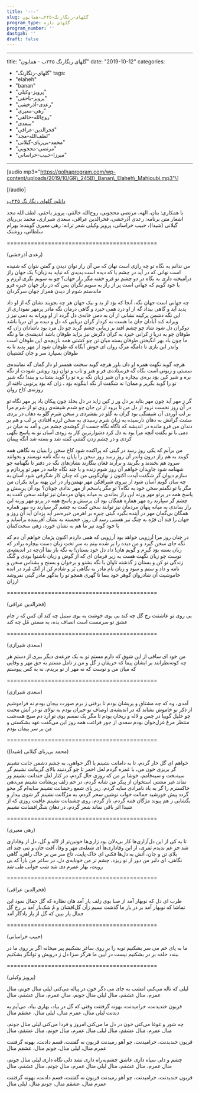 ```yaml
---
title: '---'
slug: گلهای-رنگارنگ-۲۴۵ب-همایون
program_type: گلهای تازه
program_number: ''
dastgah: ''
draft: false
---
```


---
title: "گلهای رنگارنگ ۲۴۵ب - همایون"
date: "2019-10-12"
categories: 
  - "گلهای-رنگارنگ"
tags: 
  - "elaheh"
  - "banan"
  - "پرویز-وکیلی"
  - "پرویز-یاحقی"
  - "رعدی-آذرخشی"
  - "رهی-معیری"
  - "روح‌الله-خالقی"
  - "سعدی"
  - "فخرالدین-عراقی"
  - "لطف‌الله-مجد"
  - "محمد-بی‌ریای-گیلانی"
  - "مرتضی-محجوبی"
  - "میرزا-حبیب-خراسانی"
---

\[audio mp3="https://golhaprogram.com/wp-content/uploads/2019/10/GR\_245B\_Banan\_Elaheh\_Mahjoubi.mp3"\]

\[/audio\]

[دانلود گلهای رنگارنگ ۲۴۵ب](https://golhaprogram.com/wp-content/uploads/2019/10/GR_245B_Banan_Elaheh_Mahjoubi.mp3)

با همکاری: بنان، الهه، مرتضی محجوبی، روح‌الله خالقی، پرویز یاحقی، لطف‌الله مجد اشعار متن برنامه: رعدی آذرخشی، فخرالدین عراقی، سعدی شیرازی، محمد بی‌ریای گیلانی (شیدا)، حبیب خراسانی، پرویز وکیلی شعر ترانه: رهی معیری گوینده: بهرام سلطانی، روشنک

\============================================

(رعدی آذرخشی)

من ندانم به نگاه تو چه رازی است نهان که من آن راز توان دیدن و گفتن نتوان که شنیده است نهانی که در آید در چشم یا که دیده است پدیدی که نیاید به زبان؟ یک جهان راز درآمیخته داری به نگاه در دو چشم تو فرو خفته مگر راز جهان؟ چو به سویم نگری لرزم و با خود گویم که جهانی است پر از راز به سویم نگران بس که در راز جهان خیره فرو ماندستم شوم از دیدن همراز جهان سرگردان

چه جهانی است جهان نگه، آنجا که بوَد از بد و نیک جهان هر چه بجویند نشان گه از او داد پدید آید و گاهی بیداد گه از او درد همی خیزد و گاهی درمان نگه مادر پرمهر نموداری از این نگه دشمن پرکینه نشانی از آن به دمی خانه‌ی دل گردد از او ویرانه به دمی نیز ز ویرانه کند آبادان جان ما هست به کردار گران دریایی که دل و دیده بر ان دریا باشد دو‌کران دل شود شاد چو چشم افتد بر زیبایی چشم گرید چو دل مرد بود ناشادان زان که طوفان چو به دریا ز کرانی خیزد به کران دگرش نیز بزاید طوفان باشد اندیشه‌ی ما و نگه ما چون باد بهر انگیختن طوفان بسته میان تن چو کشتی همه بازیچه‌ی این طوفان است واندر این بازی تا دامگه مرگ روان ای خوش آنگاه که طوفان شود از مهر پدید تا به طوفان بسپارد سر و جان کشتیبان

هرچه گوید نگهت همره او دان باور هرچه گوید سخنت همسر او دار گمان گه نماینده‌ی سستی و زبونی است نگاه گه فرستاده‌ی فر و هنر و تاب و توان زود روشن شودت از نگه بره و شیر کین بوَد بره‌ی بیچاره و آن شیر ژیان نگه بره تو را گوید بشتاب و ببند! نگه شیر تو را گوید بگریز و ممان! نه شگفت ار نگه اینگونه بوَد ، زان که بوَد پرتویی تافته از روزنه‌ی کاخ روان

گر ز مهر آید چون مهر بتابد بر دل ور ز کین زاید در دل بخلد چون پیکان یاد پر مهر نگاه تو در آن روز نخست نرود از دل من تا برود از تن جان چو شدم شیفته‌ی روی تو از شرم مرا بر لب آوردن آن شیفتگی بود گران به گلو در بفشردی ز سخن شرم گلو به دهان در بزدی مشت گرانش به دهان نارسیده به زبان شرم رسیدی به سخن لرزه افتادی بر لب و هم بر دندان من فرو مانده در اندیشه که ناگاه نگاه جست از گوشه‌ی چشم من و آمد به میان در دمی با تو بگفت آنچه مرا بود به دل کرد دشوارترین کار به زودی آسان تو به پاسخ نگهی کردی و در چشم زدن گفتنی گفته شد و بسته شد آنگه پیمان

من برآنم که یکی روز رسد در گیتی که پراکنده شود کاخ سخن را بنیان به نگاهی همه گویند به هم راز درون واندر آن روز رسد روز سخن را پایان به نگه نامه نویسند و بخوانند سرود هم بخندند و بگریند و برآرند فغان بنگارند نشان‌های نگه در دفتر تا نگهنامه چو شهنامه شود جاویدان خواهم آن روز شوم زنده و با چند نگاه چامه در مهر تو پردازم و سازم دیوان گر شگفت آیدت اکنون ز نهان‌گویی من که چنان کار شگرفی شود آسان به چه سان گویم آسان شود ار نیروی شیرافکن مهر تهمتن‌وار در این پهنه براند یکران من مگر با تو نگفتم سخن خود به نگاه؟ تو مگر پاسخم از مهر ندادی چونان؟ بود آن پرسش و پاسخ همه در پرتو مهر ورنه این راز بماندی به میانه پنهان مردمان نیز توانند سخن گفت به چشم گر سپارند ره مهر هماره همگان بود آن پرسش و پاسخ همه در پرتو مهر ورنه این راز بماندی به میانه پنهان مردمان نیز توانند سخن گفت به چشم گر سپارند ره مهر هَماره همگان بی‌گمان مهر در آینده بگیرد گیتی چیره بر اهرمن خیره‌سر آید یزدان آید آن روز و جهان را فتد آن فرٌه به چنگ تیر هستی رسد آن روز، خجسته به نشان آفریننده برآساید و با خود گوید تیر ما هم به نشان خورد، زهی سخت‌کمان

در چنان روز مرا آرزویی خواهد بود آرزویی که همی داردم اکنون پژمان خواهم آن دم که نگه جای سخن گیرد و من دیده را بر شده بینم به سرِ تختِ زبان دست بیچاره برادر که زبان بسته بوَد گیرم و گویم هان! داد دل خود بستان! به نگه باز نما آن‌چه در اندیشه‌ی توست چو زبان نگهت هست به زیر فرمان ای که از گوش و زبان ناشنوا بودی و گُنگ زندگی نو کن و بستان ز گذشته تاوان با نگه بشنو و برخوان و بسنج و بشناس سخن و نامه و داد و ستم و سود و زیان نام مادر به نگاهی بَر و شادم کن از آنک مُرد در انده خاموشیت آن شادروان گوهر خود بنما تا گهری همچو تو را بدگهر مادر گیتی نفروشد ارزان

\============================================

(فخرالدین عراقی)

بی روی تو عاشقت رخ گل چه کند بی بوی خوشت به بوی سنبل چه کند آن کس که ز جام عشق تو سرمست است انصاف بده، به مستی مُل چه کند

\============================================

(سعدی شیرازی)

من خود ای ساقی از این شوق که دارم مستم تو به یک جرعه‌ی دیگر ببری از دستم هر چه کوته‌نظرانند بر ایشان پیما که حریفان ز گل و من ز تامل مستم به حق مهر و وفایی که میان من و توست که نه مهر از تو بریدم، نه به کس پیوستم

\============================================

(سعدی شیرازی)

آمدی، وه که چه مشتاق و پریشان بودم تا برفتی ز برم صورت بیجان بودم نه فراموشیم از ذکر تو خاموش نشاند که در اندیشه‌ی اوصاف تو حیران بودم به تولای تو در آتش محنت چو خلیل گوییا در چمن و لاله و ریحان بودم تا مگر یک نفسم بوی تو آرد دم صبح همه‌شب منتظر مرغ غزل‌خوان بودم سعدی از جور فراغت همه روز این می‌گفت عهد بشکستی و من بر سر پیمان بودم

\============================================

(محمد بی‌ریای گیلانی (شیدا))

خواهم ای گل خار گردم، تا به دامانت نشینم یا اگر خواهی، به چشم دشمن جانت نشینم گر بریزی خون من، با غمزه گردم لعل احمر تا چو گردنبند بالای گریبانت نشینم گر سیه‌بخت و سیه‌فامم، خوشا بر من که روزی خال گردم، در کنار لعل خندانت نشینم ور نماند غیر مشتی استخوان از پیکر من شانه گردم، در خم زلف پریشانت نشینم می‌دهی خاکسترم را گر به باد نامرادی سایه گردم، زیر پای شمع رخشانت نشینم سایه‌ام گر محو گردد پیش خورشید جمالت خواب نوشین سحر گردم، به مژگانت نشینم گر شوی بیدار و بگشایی ز هم پیوند مژگان فتنه گردم، ناز گردم، روی چشمانت نشینم عاقبت روزی که از شیدا اثر باقی نماند شعر گردم، در دهان شکّرافشانت نشینم

\============================================

(رهی معیری)

تا به کی از این دل‌آزاری‌ها کار بی‌دلان بود زاری‌ها خونین‌تر از لاله و گل، دل از وفاداری شد جز غم ندیدم ثمری، از این وفاداری‌ها ای شعله‌ی مهر و وفا، آفت جان و تنی چند ای بلای تن و جان، آتش به دل‌ها فکنی ای خاک پایت، تاج سر من بر خاک راهی، گاهی نگاهی، ای دلبر من دور از تو ریزد، چشم تر من خونابه‌ی دل، در ساغر من بازآ که بی رویت، بهار عمرم دی شد شب جوانی طی شد

\============================================

(فخرالدین عراقی)

طرب ای دل که نوبهار آمد از صبا بوی زلف یار آمد هان نظاره که گل جمال نمود این تماشا که نوبهار آمد بر در یار ما گذشت نسیم زآن گل‌افشان و مُ شک‌بار آمد بر رخ گل جمال یار ببین که گل از یار یادگار آمد

\============================================

(حبیب خراسانی)

ما به پای خم می سر بشکنیم توبه را بر روی ساغر بشکنیم پیر میخانه اگر بر روی ما در ببندد حلقه بر در بشکنیم نیست در آیین ما هرگز سزا دل ز درویش و توانگر بشکنیم

\============================================

(پرویز وکیلی)

لیلی که ناله می‌کنی امشب به جای می دگر خون در پیاله می‌کنی لیلی منال جونم، منال عمرم، منال عشقم، منال لیلی منال جونم، منال عمرم، منال عشقم، منال

قربون خندیدنت، خرامیدنت، بهونه گرفتنت وقتی که گل در بیاد، بهاری بیاد، می‌آیم به دیدنت لیلی منال، عمرم منال، لیلی منال، عشقم منال

چه شور و غوغا می‌کنی خون در دل ما می‌کنی امروز و فردا می‌کنی لیلی منال جونم، منال عمرم، منال عشقم، منال لیلی منال عمرم، منال جونم، منال عشقم، منال

قربون خندیدنت، خرامیدنت، چو آهو رمیدنت قربون نه گفتنت، قسم دادنت، بهونه گرفتنت عمرم منال، لیلی منال، جونم منال، عشقم منال

چشم و دلی سیاه داری عاشق چشم‌‌به‌راه داری نشد دلی نگاه داری لیلی منال جونم، منال عمرم، منال عشقم، منال لیلی منال عمرم، منال جونم، منال عشقم، منال

قربون خندیدنت، خرامیدنت، چو آهو رمیدنت قربون نه گفتنت، قسم دادنت، بهونه گرفتنت عمرم منال، عشقم منال، جونم منال، لیلی منال
